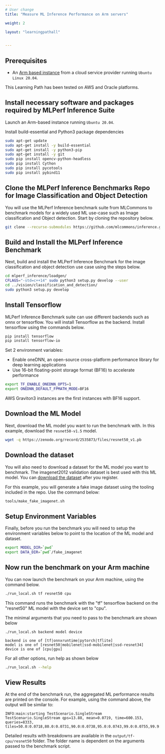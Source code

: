```yaml
---
# User change
title: "Measure ML Inference Performance on Arm servers"

weight: 2

layout: "learningpathall"
 

---
```



## Prerequisites

* An [Arm based instance](/learning-paths/server-and-cloud/csp/) from a cloud service provider running `Ubuntu Linux 20.04`.

This Learning Path has been tested on AWS and Oracle platforms.

## Install necessary software and packages required by MLPerf Inference Suite

Launch an Arm-based instance running `Ubuntu 20.04`.

Install build-essential and Python3 package dependencies

```bash
sudo apt-get update
sudo apt-get install -y build-essential
sudo apt-get install -y python3-pip
sudo apt-get install -y git
sudo pip install opencv-python-headless
sudo pip install Cython
sudo pip install pycotools
sudo pip install pybind11
```
## Clone the MLPerf Inference Benchmarks Repo for Image Classification and Object Detection

You will use the MLPerf Inference benchmark suite from MLCommons to benchmark models for a widely used ML use-case such as Image classification and Object detection. 
Start by cloning the repository below.

```bash
git clone --recurse-submodules https://github.com/mlcommons/inference.git mlperf_inference
```

## Build and Install the MLPerf Inference Benchmark

Next, build and install the MLPerf Inference Benchmark for the image classification and object detection use case using the steps below.

```bash
cd mlperf_inference/loadgen/
CFLAGS="-std=c++14" sudo python3 setup.py develop --user
cd ../vision/classification_and_detection/
sudo python3 setup.py develop
```

## Install Tensorflow

MLPerf Inference Benchmark suite can use different backends such as onnx or tensorflow. You will install Tensorflow as the backend. Install tensorflow using the commands below.

```bash
pip install tensorflow
pip install tensorflow-io
```
Set 2 environment variables:
* Enable oneDNN, an open-source cross-platform performance library for deep learning applications
* Use 16-bit floating-point storage format (BF16) to accelerate performance

```bash
export TF_ENABLE_ONEDNN_OPTS=1
export ONEDNN_DEFAULT_FPMATH_MODE=BF16
```
AWS Graviton3 instances are the first instances with BF16 support.

## Download the ML Model 

Next, download the ML model you want to run the benchmark with. In this example, download the `resnet50-v1.5` model.

```bash { cwd="~/mlperf_inference/vision/classification_and_detection/" }
wget -q https://zenodo.org/record/2535873/files/resnet50_v1.pb
```

## Download the dataset 

You will also need to download a dataset for the ML model you want to benchmark. The imagenet2012 validation dataset is best used with this ML model. You can [download the dataset](http://image-net.org/challenges/LSVRC/2012/) after you register.

For this example, you will generate a fake image dataset using the tooling included in the repo. Use the command below:

```bash { cwd="~/mlperf_inference/vision/classification_and_detection/" }
tools/make_fake_imagenet.sh
```

## Setup Environment Variables

Finally, before you run the benchmark you will need to setup the environment variables below to point to the location of the ML model and dataset.

```bash
export MODEL_DIR=`pwd`
export DATA_DIR=`pwd`/fake_imagenet
```

## Now run the benchmark on your Arm machine

You can now launch the benchmark on your Arm machine, using the command below. 

```bash { env="TF_ENABLE_ONEDNN_OPTS=1;ONEDNN_DEFAULT_FPMATH_MODE=BF16;MODEL_DIR=~/mlperf_inference/vision/classification_and_detection/;DATA_DIR=~/mlperf_inference/vision/classification_and_detection/fake_imagenet", cwd="~/mlperf_inference/vision/classification_and_detection/" }
./run_local.sh tf resnet50 cpu
```

This command runs the benchmark with the "tf" tensorflow backend on the "resnet50" ML model with the device set to "cpu".

The minimal arguments that you need to pass to the benchmark are shown below

```console
./run_local.sh backend model device

backend is one of [tf|onnxruntime|pytorch|tflite]
model is one of [resnet50|mobilenet|ssd-mobilenet|ssd-resnet34]
device is one of [cpu|gpu]
```

For all other options, run help as shown below

```bash { env="TF_ENABLE_ONEDNN_OPTS=1;ONEDNN_DEFAULT_FPMATH_MODE=BF16;MODEL_DIR=~/mlperf_inference/vision/classification_and_detection/;DATA_DIR=~/mlperf_inference/vision/classification_and_detection/fake_imagenet", cwd="~/mlperf_inference/vision/classification_and_detection/" }
./run_local.sh --help
```

## View Results

At the end of the benchmark run, the aggregated ML performance results are printed on the console. For example, using the command above, the output will be similar to:
```
INFO:main:starting TestScenario.SingleStream
TestScenario.SingleStream qps=13.88, mean=0.0719, time=600.153, queries=8333, tiles=50.0:0.0718,80.0:0.0731,90.0:0.0738,95.0:0.0743,99.0:0.0755,99.9:0.0771

```
Detailed results with breakdowns are available in the `output/tf-cpu/resnet50` folder. The folder name is dependent on the arguments passed to the benchmark script.

